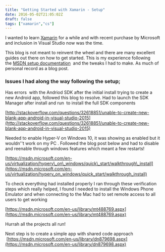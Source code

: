 ```yaml
---
title: "Getting Started with Xamarin - Setup"
date: 2016-05-02T21:05:02Z
draft: false
tags: ["xamarin","cs"]
---
```


I wanted to learn [Xamarin](https://www.xamarin.com/) for a while and with recent purchase by Microsoft and inclusion in Visual Studio now was the time.

This blog is not meant to reinvent the wheel and there are many excellent guides out there on how to get started. This is my experience following the [MSDN setup documentation](https://msdn.microsoft.com/en-us/library/mt613162.aspx)  and the tweaks I had to make. As much of personal record as a blog post.

### Issues I had along the way following the setup; 

Has errors  with the Andriod SDK after the initial install trying to create a new Android app, followed this blog to resolve. Had to launch the SDK Manager after install and run  to install the full SDK components

[http://stackoverflow.com/questions/32618851/unable-to-create-new-blank-app-android-in-visual-studio-2015](http://stackoverflow.com/questions/32618851/unable-to-create-new-blank-app-android-in-visual-studio-2015)

Needed to enable Hyper-V on Windows 10, it was showing as enabled but it wouldn''t work on my PC . Followed the blog post below and had to disable and reenable through windows features which meant a few restarts!

[https://msdn.microsoft.com/en-us/virtualization/hyperv\_on\_windows/quick\_start/walkthrough\_install](https://msdn.microsoft.com/en-us/virtualization/hyperv_on_windows/quick_start/walkthrough_install)

To check everything had installed properly I ran through these verification steps which really helped, I found I needed to install the Windows Phone Emulator and when connecting to the Mac had to set remote access to all users to get working

[https://msdn.microsoft.com/en-us/library/mt488769.aspx](https://msdn.microsoft.com/en-us/library/mt488769.aspx)

Hurrah all the projects all run!

Next step is to create a simple app with shared code approach  [https://msdn.microsoft.com/en-us/library/dn879698.aspx](https://msdn.microsoft.com/en-us/library/dn879698.aspx)